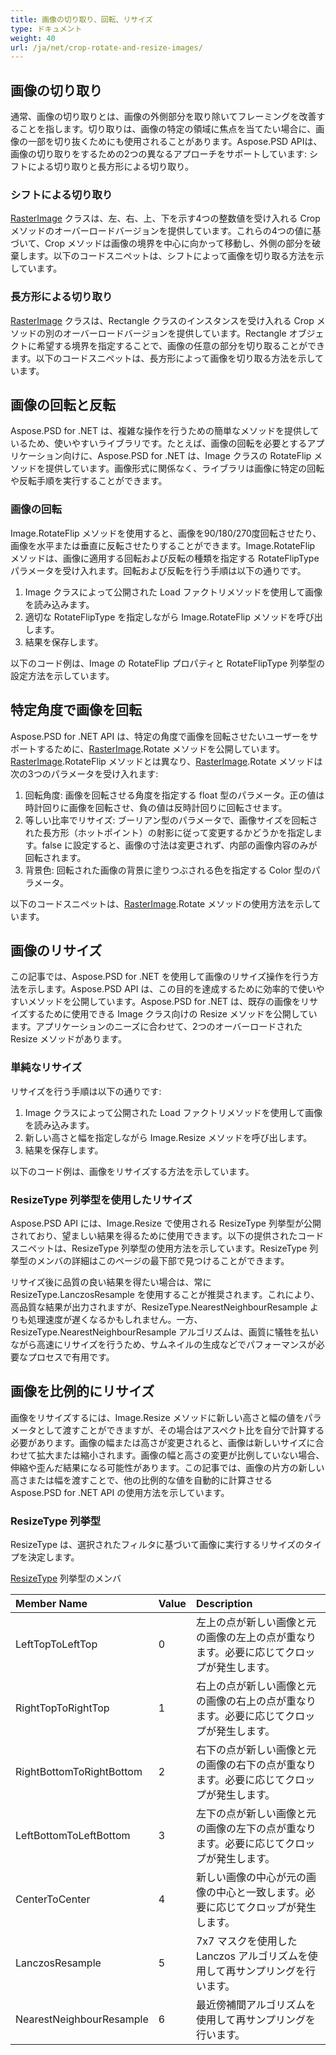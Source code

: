 ```yaml
---
title: 画像の切り取り、回転、リサイズ
type: ドキュメント
weight: 40
url: /ja/net/crop-rotate-and-resize-images/
---
```


## **画像の切り取り**
通常、画像の切り取りとは、画像の外側部分を取り除いてフレーミングを改善することを指します。切り取りは、画像の特定の領域に焦点を当てたい場合に、画像の一部を切り抜くためにも使用されることがあります。Aspose.PSD APIは、画像の切り取りをするための2つの異なるアプローチをサポートしています: シフトによる切り取りと長方形による切り取り。

### **シフトによる切り取り**
[RasterImage](https://reference.aspose.com/psd/net/aspose.psd/rasterimage) クラスは、左、右、上、下を示す4つの整数値を受け入れる Crop メソッドのオーバーロードバージョンを提供しています。これらの4つの値に基づいて、Crop メソッドは画像の境界を中心に向かって移動し、外側の部分を破棄します。以下のコードスニペットは、シフトによって画像を切り取る方法を示しています。

### **長方形による切り取り**
[RasterImage](https://reference.aspose.com/psd/net/aspose.psd/rasterimage) クラスは、Rectangle クラスのインスタンスを受け入れる Crop メソッドの別のオーバーロードバージョンを提供しています。Rectangle オブジェクトに希望する境界を指定することで、画像の任意の部分を切り取ることができます。以下のコードスニペットは、長方形によって画像を切り取る方法を示しています。

## **画像の回転と反転**
Aspose.PSD for .NET は、複雑な操作を行うための簡単なメソッドを提供しているため、使いやすいライブラリです。たとえば、画像の回転を必要とするアプリケーション向けに、Aspose.PSD for .NET は、Image クラスの RotateFlip メソッドを提供しています。画像形式に関係なく、ライブラリは画像に特定の回転や反転手順を実行することができます。

### **画像の回転**
Image.RotateFlip メソッドを使用すると、画像を90/180/270度回転させたり、画像を水平または垂直に反転させたりすることができます。Image.RotateFlip メソッドは、画像に適用する回転および反転の種類を指定する RotateFlipType パラメータを受け入れます。回転および反転を行う手順は以下の通りです。
1. Image クラスによって公開された Load ファクトリメソッドを使用して画像を読み込みます。
1. 適切な RotateFlipType を指定しながら Image.RotateFlip メソッドを呼び出します。
1. 結果を保存します。

以下のコード例は、Image の RotateFlip プロパティと RotateFlipType 列挙型の設定方法を示しています。

## **特定角度で画像を回転**
Aspose.PSD for .NET API は、特定の角度で画像を回転させたいユーザーをサポートするために、[RasterImage](https://reference.aspose.com/psd/net/aspose.psd/rasterimage).Rotate メソッドを公開しています。[RasterImage](https://reference.aspose.com/psd/net/aspose.psd/rasterimage).RotateFlip メソッドとは異なり、[RasterImage](https://reference.aspose.com/psd/net/aspose.psd/rasterimage).Rotate メソッドは次の3つのパラメータを受け入れます:

1. 回転角度: 画像を回転させる角度を指定する float 型のパラメータ。正の値は時計回りに画像を回転させ、負の値は反時計回りに回転させます。
1. 等しい比率でリサイズ: ブーリアン型のパラメータで、画像サイズを回転された長方形（ホットポイント）の射影に従って変更するかどうかを指定します。false に設定すると、画像の寸法は変更されず、内部の画像内容のみが回転されます。
1. 背景色: 回転された画像の背景に塗りつぶされる色を指定する Color 型のパラメータ。

以下のコードスニペットは、[RasterImage](https://reference.aspose.com/psd/net/aspose.psd/rasterimage).Rotate メソッドの使用方法を示しています。

## **画像のリサイズ**
この記事では、Aspose.PSD for .NET を使用して画像のリサイズ操作を行う方法を示します。Aspose.PSD API は、この目的を達成するために効率的で使いやすいメソッドを公開しています。Aspose.PSD for .NET は、既存の画像をリサイズするために使用できる Image クラス向けの Resize メソッドを公開しています。アプリケーションのニーズに合わせて、2つのオーバーロードされた Resize メソッドがあります。

### **単純なリサイズ**
リサイズを行う手順は以下の通りです:
1. Image クラスによって公開された Load ファクトリメソッドを使用して画像を読み込みます。
1. 新しい高さと幅を指定しながら Image.Resize メソッドを呼び出します。
1. 結果を保存します。

以下のコード例は、画像をリサイズする方法を示しています。

### **ResizeType 列挙型を使用したリサイズ**
Aspose.PSD API には、Image.Resize で使用される ResizeType 列挙型が公開されており、望ましい結果を得るために使用できます。以下の提供されたコードスニペットは、ResizeType 列挙型の使用方法を示しています。ResizeType 列挙型のメンバの詳細はこのページの最下部で見つけることができます。

リサイズ後に品質の良い結果を得たい場合は、常に ResizeType.LanczosResample を使用することが推奨されます。これにより、高品質な結果が出力されますが、ResizeType.NearestNeighbourResample よりも処理速度が遅くなるかもしれません。一方、ResizeType.NearestNeighbourResample アルゴリズムは、画質に犠牲を払いながら高速にリサイズを行うため、サムネイルの生成などでパフォーマンスが必要なプロセスで有用です。

## **画像を比例的にリサイズ**
画像をリサイズするには、Image.Resize メソッドに新しい高さと幅の値をパラメータとして渡すことができますが、その場合はアスペクト比を自分で計算する必要があります。画像の幅または高さが変更されると、画像は新しいサイズに合わせて拡大または縮小されます。画像の幅と高さの変更が比例していない場合、伸縮や歪んだ結果になる可能性があります。この記事では、画像の片方の新しい高さまたは幅を渡すことで、他の比例的な値を自動的に計算させる Aspose.PSD for .NET API の使用方法を示しています。

### **ResizeType 列挙型**
ResizeType は、選択されたフィルタに基づいて画像に実行するリサイズのタイプを決定します。

[ResizeType](https://reference.aspose.com/psd/net/aspose.psd/resizetype) 列挙型のメンバ

|**Member Name**|**Value**|**Description**|
| :- | :- | :- |
|LeftTopToLeftTop|0|左上の点が新しい画像と元の画像の左上の点が重なります。必要に応じてクロップが発生します。|
|RightTopToRightTop|1|右上の点が新しい画像と元の画像の右上の点が重なります。必要に応じてクロップが発生します。|
|RightBottomToRightBottom|2|右下の点が新しい画像と元の画像の右下の点が重なります。必要に応じてクロップが発生します。|
|LeftBottomToLeftBottom|3|左下の点が新しい画像と元の画像の左下の点が重なります。必要に応じてクロップが発生します。|
|CenterToCenter|4|新しい画像の中心が元の画像の中心と一致します。必要に応じてクロップが発生します。|
|LanczosResample|5|7x7 マスクを使用した Lanczos アルゴリズムを使用して再サンプリングを行います。|
|NearestNeighbourResample|6|最近傍補間アルゴリズムを使用して再サンプリングを行います。|
